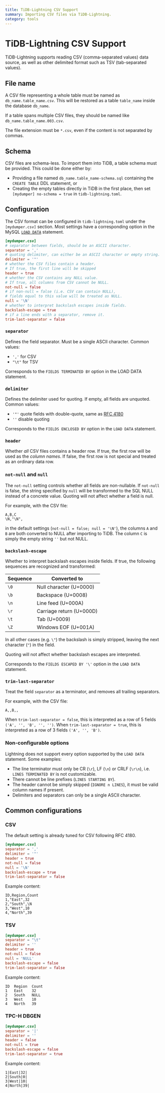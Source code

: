 ```yaml
---
title: TiDB-Lightning CSV Support
summary: Importing CSV files via TiDB-Lightning.
category: tools
---
```


# TiDB-Lightning CSV Support

TiDB-Lightning supports reading CSV (comma-separated values) data source, as well as other
delimited format such as TSV (tab-separated values).

## File name

A CSV file representing a whole table must be named as `db_name.table_name.csv`. This will be
restored as a table `table_name` inside the database `db_name`.

If a table spans multiple CSV files, they should be named like `db_name.table_name.003.csv`.

The file extension must be `*.csv`, even if the content is not separated by commas.

## Schema

CSV files are schema-less. To import them into TiDB, a table schema must be provided. This could be
done either by:

* Providing a file named `db_name.table_name-schema.sql` containing the `CREATE TABLE` DDL
    statement, or
* Creating the empty tables directly in TiDB in the first place, then set
    `[mydumper] no-schema = true` in `tidb-lightning.toml`.

## Configuration

The CSV format can be configured in `tidb-lightning.toml` under the `[mydumper.csv]` section.
Most settings have a corresponding option in the MySQL [`LOAD DATA`] statement.

```toml
[mydumper.csv]
# separator between fields, should be an ASCII character.
separator = ','
# quoting delimiter, can either be an ASCII character or empty string.
delimiter = '"'
# whether the CSV files contain a header.
# If true, the first line will be skipped
header = true
# whether the CSV contains any NULL value.
# If true, all columns from CSV cannot be NULL.
not-null = false
# if non-null = false (i.e. CSV can contain NULL),
# fields equal to this value will be treated as NULL.
null = '\N'
# whether to interpret backslash escapes inside fields.
backslash-escape = true
# if a line ends with a separator, remove it.
trim-last-separator = false
```

[`LOAD DATA`]: https://dev.mysql.com/doc/refman/8.0/en/load-data.html

### `separator`

Defines the field separator. Must be a single ASCII character. Common values:

* `','` for CSV
* `"\t"` for TSV

Corresponds to the `FIELDS TERMINATED BY` option in the LOAD DATA statement.

### `delimiter`

Defines the delimiter used for quoting. If empty, all fields are unquoted. Common values:

* `'"'` quote fields with double-quote, same as [RFC 4180]
* `''` disable quoting

Corresponds to the `FIELDS ENCLOSED BY` option in the `LOAD DATA` statement.

[RFC 4180]: https://tools.ietf.org/html/rfc4180

### `header`

Whether *all* CSV files contains a header row. If true, the first row will be used as the
*column names*. If false, the first row is not special and treated as an ordinary data row.

### `not-null` and `null`

The `not-null` setting controls whether all fields are non-nullable. If `not-null` is false, the
string specified by `null` will be transformed to the SQL NULL instead of a concrete value.
Quoting will not affect whether a field is null.

For example, with the CSV file:

```csv
A,B,C
\N,"\N",
```

in the default settings (`not-null = false; null = '\N'`), the columns `A` and `B` are both
converted to NULL after importing to TiDB. The column `C` is simply the empty string `''` but not
NULL.

### `backslash-escape`

Whether to interpret backslash escapes inside fields. If true, the following sequences are
recognized and transformed:

| Sequence | Converted to             |
|----------|--------------------------|
| `\0`     | Null character (U+0000)  |
| `\b`     | Backspace (U+0008)       |
| `\n`     | Line feed (U+000A)       |
| `\r`     | Carriage return (U+000D) |
| `\t`     | Tab (U+0009)             |
| `\Z`     | Windows EOF (U+001A)     |

In all other cases (e.g. `\"`) the backslash is simply stripped, leaving the next character (`"`)
in the field.

Quoting will not affect whether backslash escapes are interpreted.

Corresponds to the `FIELDS ESCAPED BY '\'` option in the `LOAD DATA` statement.

### `trim-last-separator`

Treat the field `separator` as a terminator, and removes all trailing separators.

For example, with the CSV file:

```csv
A,,B,,
```

When `trim-last-separator = false`, this is interpreted as a row of 5 fields `('A', '', 'B', '', '')`.
When `trim-last-separator = true`, this is interpreted as a row of 3 fields `('A', '', 'B')`.

### Non-configurable options

Lightning does not support every option supported by the `LOAD DATA` statement. Some examples:

* The line terminator must only be CR (`\r`), LF (`\n`) or CRLF (`\r\n`), i.e. `LINES TERMINATED BY`
    is not customizable.
* There cannot be line prefixes (`LINES STARTING BY`).
* The header cannot be simply skipped (`IGNORE n LINES`), it must be valid column names if present.
* Delimiters and separators can only be a single ASCII character.

## Common configurations

### CSV

The default setting is already tuned for CSV following RFC 4180.

```toml
[mydumper.csv]
separator = ','
delimiter = '"'
header = true
not-null = false
null = '\N'
backslash-escape = true
trim-last-separator = false
```

Example content:

```
ID,Region,Count
1,"East",32
2,"South",\N
3,"West",10
4,"North",39
```

### TSV

```toml
[mydumper.csv]
separator = "\t"
delimiter = ''
header = true
not-null = false
null = 'NULL'
backslash-escape = false
trim-last-separator = false
```

Example content:

```
ID	Region	Count
1	East	32
2	South	NULL
3	West	10
4	North	39
```


### TPC-H DBGEN

```toml
[mydumper.csv]
separator = '|'
delimiter = ''
header = false
not-null = true
backslash-escape = false
trim-last-separator = true
```

Example content:

```
1|East|32|
2|South|0|
3|West|10|
4|North|39|
```
